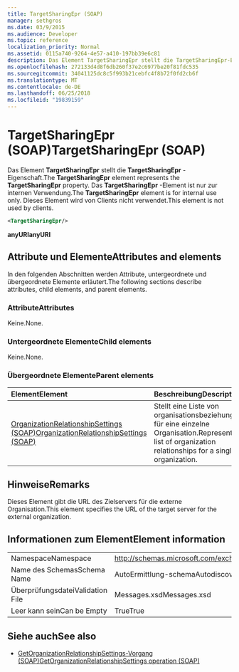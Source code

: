 ```yaml
---
title: TargetSharingEpr (SOAP)
manager: sethgros
ms.date: 03/9/2015
ms.audience: Developer
ms.topic: reference
localization_priority: Normal
ms.assetid: 0115a740-9264-4e57-a410-197bb39e6c81
description: Das Element TargetSharingEpr stellt die TargetSharingEpr-Eigenschaft. Das TargetSharingEpr-Element ist nur zur internen Verwendung.
ms.openlocfilehash: 272133d4d8f6db260f37e2c6977be20f81fdc535
ms.sourcegitcommit: 34041125dc8c5f993b21cebfc4f8b72f0fd2cb6f
ms.translationtype: MT
ms.contentlocale: de-DE
ms.lasthandoff: 06/25/2018
ms.locfileid: "19839159"
---
```

# <a name="targetsharingepr-soap"></a><span data-ttu-id="85242-104">TargetSharingEpr (SOAP)</span><span class="sxs-lookup"><span data-stu-id="85242-104">TargetSharingEpr (SOAP)</span></span>
 
<span data-ttu-id="85242-105">Das Element **TargetSharingEpr** stellt die **TargetSharingEpr** -Eigenschaft.</span><span class="sxs-lookup"><span data-stu-id="85242-105">The **TargetSharingEpr** element represents the **TargetSharingEpr** property.</span></span> <span data-ttu-id="85242-106">Das **TargetSharingEpr** -Element ist nur zur internen Verwendung.</span><span class="sxs-lookup"><span data-stu-id="85242-106">The **TargetSharingEpr** element is for internal use only.</span></span> <span data-ttu-id="85242-107">Dieses Element wird von Clients nicht verwendet.</span><span class="sxs-lookup"><span data-stu-id="85242-107">This element is not used by clients.</span></span> 
  
```XML
<TargetSharingEpr/>
```

<span data-ttu-id="85242-108">**anyURI**</span><span class="sxs-lookup"><span data-stu-id="85242-108">**anyURI**</span></span>

## <a name="attributes-and-elements"></a><span data-ttu-id="85242-109">Attribute und Elemente</span><span class="sxs-lookup"><span data-stu-id="85242-109">Attributes and elements</span></span>

<span data-ttu-id="85242-110">In den folgenden Abschnitten werden Attribute, untergeordnete und übergeordnete Elemente erläutert.</span><span class="sxs-lookup"><span data-stu-id="85242-110">The following sections describe attributes, child elements, and parent elements.</span></span>
  
### <a name="attributes"></a><span data-ttu-id="85242-111">Attribute</span><span class="sxs-lookup"><span data-stu-id="85242-111">Attributes</span></span>

<span data-ttu-id="85242-112">Keine.</span><span class="sxs-lookup"><span data-stu-id="85242-112">None.</span></span>
  
### <a name="child-elements"></a><span data-ttu-id="85242-113">Untergeordnete Elemente</span><span class="sxs-lookup"><span data-stu-id="85242-113">Child elements</span></span>

<span data-ttu-id="85242-114">Keine.</span><span class="sxs-lookup"><span data-stu-id="85242-114">None.</span></span>
  
### <a name="parent-elements"></a><span data-ttu-id="85242-115">Übergeordnete Elemente</span><span class="sxs-lookup"><span data-stu-id="85242-115">Parent elements</span></span>

|<span data-ttu-id="85242-116">**Element**</span><span class="sxs-lookup"><span data-stu-id="85242-116">**Element**</span></span>|<span data-ttu-id="85242-117">**Beschreibung**</span><span class="sxs-lookup"><span data-stu-id="85242-117">**Description**</span></span>|
|:-----|:-----|
|[<span data-ttu-id="85242-118">OrganizationRelationshipSettings (SOAP)</span><span class="sxs-lookup"><span data-stu-id="85242-118">OrganizationRelationshipSettings (SOAP)</span></span>](organizationrelationshipsettings-soap.md) <br/> |<span data-ttu-id="85242-119">Stellt eine Liste von organisationsbeziehungen für eine einzelne Organisation.</span><span class="sxs-lookup"><span data-stu-id="85242-119">Represents a list of organization relationships for a single organization.</span></span>  <br/> |
   
## <a name="remarks"></a><span data-ttu-id="85242-120">Hinweise</span><span class="sxs-lookup"><span data-stu-id="85242-120">Remarks</span></span>

<span data-ttu-id="85242-121">Dieses Element gibt die URL des Zielservers für die externe Organisation.</span><span class="sxs-lookup"><span data-stu-id="85242-121">This element specifies the URL of the target server for the external organization.</span></span> 
  
## <a name="element-information"></a><span data-ttu-id="85242-122">Informationen zum Element</span><span class="sxs-lookup"><span data-stu-id="85242-122">Element information</span></span>

|||
|:-----|:-----|
|<span data-ttu-id="85242-123">Namespace</span><span class="sxs-lookup"><span data-stu-id="85242-123">Namespace</span></span>  <br/> |http://schemas.microsoft.com/exchange/2010/Autodiscover  <br/> |
|<span data-ttu-id="85242-124">Name des Schemas</span><span class="sxs-lookup"><span data-stu-id="85242-124">Schema Name</span></span>  <br/> |<span data-ttu-id="85242-125">AutoErmittlung-schema</span><span class="sxs-lookup"><span data-stu-id="85242-125">Autodiscover schema</span></span>  <br/> |
|<span data-ttu-id="85242-126">Überprüfungsdatei</span><span class="sxs-lookup"><span data-stu-id="85242-126">Validation File</span></span>  <br/> |<span data-ttu-id="85242-127">Messages.xsd</span><span class="sxs-lookup"><span data-stu-id="85242-127">Messages.xsd</span></span>  <br/> |
|<span data-ttu-id="85242-128">Leer kann sein</span><span class="sxs-lookup"><span data-stu-id="85242-128">Can be Empty</span></span>  <br/> |<span data-ttu-id="85242-129">True</span><span class="sxs-lookup"><span data-stu-id="85242-129">True</span></span>  <br/> |
   
## <a name="see-also"></a><span data-ttu-id="85242-130">Siehe auch</span><span class="sxs-lookup"><span data-stu-id="85242-130">See also</span></span>

- [<span data-ttu-id="85242-131">GetOrganizationRelationshipSettings-Vorgang (SOAP)</span><span class="sxs-lookup"><span data-stu-id="85242-131">GetOrganizationRelationshipSettings operation (SOAP)</span></span>](getorganizationrelationshipsettings-operation-soap.md)

